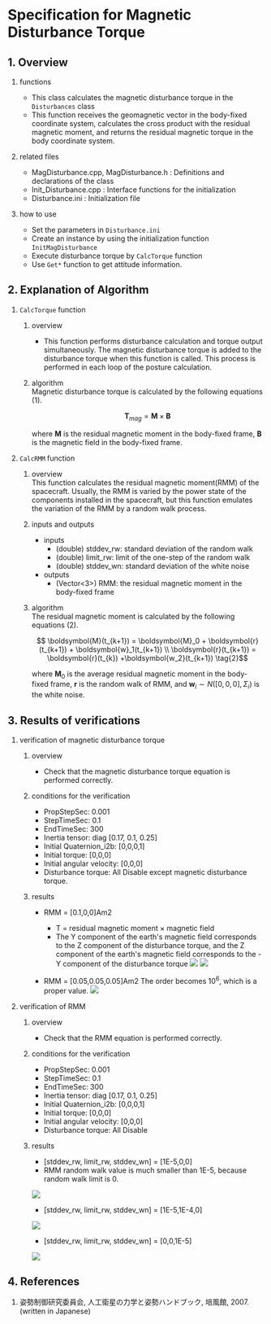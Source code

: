 # Specification for Magnetic Disturbance Torque

## 1.  Overview

1. functions   
   - This class calculates the magnetic disturbance torque in the `Disturbances` class
   - This function receives the geomagnetic vector in the body-fixed coordinate system, calculates the cross product with the residual magnetic moment, and returns the residual magnetic torque in the body coordinate system.

2. related files
   - MagDisturbance.cpp, MagDisturbance.h : Definitions and declarations of the class
   - Init_Disturbance.cpp : Interface functions for the initialization
   - Disturbance.ini : Initialization file

3. how to use   
   - Set the parameters in `Disturbance.ini`
   - Create an instance by using the initialization function `InitMagDisturbance`
   - Execute disturbance torque by `CalcTorque` function
   - Use `Get*` function to get attitude information.
   
     

## 2. Explanation of Algorithm

1. `CalcTorque` function
   1. overview
      - This function performs disturbance calculation and torque output simultaneously. The magnetic disturbance torque is added to the disturbance torque when this function is called. This process is performed in each loop of the posture calculation.

   2. algorithm  
      Magnetic disturbance torque is calculated by the following equations (1). 
      ```math
         \boldsymbol{T}_{mag} = \boldsymbol{M} \times \boldsymbol{B}
         \tag{1}
      ```

      where $`\boldsymbol{M}`$ is the residual magnetic moment in the body-fixed frame, $`\boldsymbol{B}`$ is the magnetic field in the body-fixed frame.

2. `CalcRMM` function
   1. overview  
      This function calculates the residual magnetic moment(RMM) of the spacecraft. Usually, the RMM is varied by the power state of the components installed in the spacecraft, but this function emulates the variation of the RMM by a random walk process.

   2. inputs and outputs
      - inputs
         - (double) stddev_rw: standard deviation of the random walk 
         - (double) limit_rw: limit of the one-step of the random walk 
         - (double) stddev_wn: standard deviation of the white noise
      - outputs
         - (Vector<3>) RMM: the residual magnetic moment in the body-fixed frame

   3. algorithm  
      The residual magnetic moment is calculated by the following equations (2). 
       ```math
         \boldsymbol{M}(t_{k+1}) = \boldsymbol{M}_0 + \boldsymbol{r}(t_{k+1}) + \boldsymbol{w}_1(t_{k+1}) \\
         \boldsymbol{r}(t_{k+1}) = \boldsymbol{r}(t_{k}) +\boldsymbol{w_2}(t_{k+1})
         \tag{2}
      ```
      where $`\boldsymbol{M}_0`$ is the average residual magnetic moment in the body-fixed frame, $`\boldsymbol{r}`$ is the random walk of RMM, and $`\boldsymbol{w}_i \sim N([0,0,0],\Sigma_i)`$ is the white noise.

## 3. Results of verifications

1. verification of magnetic disturbance torque
   1. overview
      - Check that the magnetic disturbance torque equation is performed correctly.

   2. conditions for the verification
      - PropStepSec: 0.001
      - StepTimeSec: 0.1
      - EndTimeSec: 300
      - Inertia tensor: diag [0.17, 0.1, 0.25]
      - Initial Quaternion_i2b: [0,0,0,1]
      - Initial torque: [0,0,0]
      - Initial angular velocity: [0,0,0]
      - Disturbance torque: All Disable except magnetic disturbance torque.

   3. results
      - RMM = [0.1,0,0]Am2
        - T = residual magnetic moment × magnetic field
        - The Y component of the earth's magnetic field corresponds to the Z component of the disturbance torque, and the Z component of the earth's magnetic field corresponds to the -Y component of the disturbance torque
         ![](./figs/test_rmm_magneticfield.png)
         ![](./figs/test_rmm_px.png)

      - RMM = [0.05,0.05,0.05]Am2
         The order becomes $10^6$, which is a proper value.
         ![](./figs/test_rmm_pxyz.png)

2. verification of RMM
   1. overview
      - Check that the RMM equation is performed correctly.

   2. conditions for the verification
      - PropStepSec: 0.001
      - StepTimeSec: 0.1
      - EndTimeSec: 300
      - Inertia tensor: diag [0.17, 0.1, 0.25]
      - Initial Quaternion_i2b: [0,0,0,1]
      - Initial torque: [0,0,0]
      - Initial angular velocity: [0,0,0]
      - Disturbance torque: All Disable

   3. results
      - [stddev_rw, limit_rw, stddev_wn] =  [1E-5,0,0]
      - RMM random walk value is much smaller than 1E-5, because random walk limit is 0. 

      ![](./figs/test_rmm_randomwalk.png)
      
      - [stddev_rw, limit_rw, stddev_wn] =  [1E-5,1E-4,0]
   
      ![](./figs/test_rmm_randomwalk_2.png)
      
      - [stddev_rw, limit_rw, stddev_wn] =  [0,0,1E-5]
   
      ![](./figs/test_rmm_whitenoise.png)

## 4. References
1. 姿勢制御研究委員会, 人工衛星の力学と姿勢ハンドブック, 培風館, 2007. (written in Japanese)
